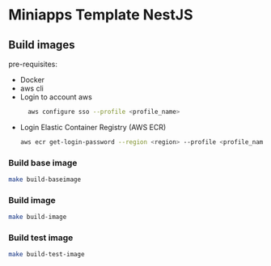 # Miniapps Template NestJS

## Build images

 pre-requisites:
- Docker
- aws cli
- Login to account aws
  ```bash
    aws configure sso --profile <profile_name>
  ```
- Login Elastic Container Registry (AWS ECR)
    ```bash
    aws ecr get-login-password --region <region> --profile <profile_name> | docker login --username AWS --password-stdin <account_id>.dkr.ecr.<region>.amazonaws.com

    ```
### Build base image
```bash
make build-baseimage
```

### Build image
```bash
make build-image
```

### Build test image
```bash
make build-test-image
```